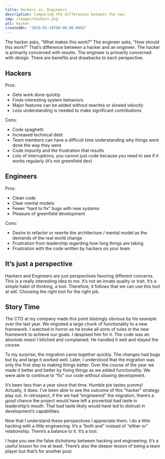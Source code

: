 ```yaml
---
title: Hackers vs. Engineers
description: Comparing the differences between the two.
img: /images/hackers.png
alt: Hacker
createdAt: "2020-01-29T00:00:00.000Z"
---
```


The hacker asks, “What makes this work?” The engineer asks, “How should this work?” That’s difference between a hacker and an engineer. The hacker is primarily concerned with results. The engineer is primarily concerned with design. There are benefits and drawbacks to each perspective.

## Hackers

Pros:

- Gets work done quickly
- Finds interesting system behaviors
- Major features can be added without rewrites or slowed velocity
- Less understanding is needed to make significant contributions

Cons:

- Code spaghetti
- Increased technical debt
- Team members can have a difficult time understanding why things were done the way they were
- Code impurity and the frustration that results
- Lots of interruptions, you cannot just code because you need to see if it works regularly (it’s not greenfield dev)

## Engineers

Pros:

- Clean code
- Clear mental models
- Fewer “hard to fix” bugs with new systems
- Pleasure of greenfield development

Cons:

- Desire to refactor or rewrite the architecture / mental model as the demands of the real world change
- Frustration from leadership regarding how long things are taking
- Frustration with the code written by hackers on your team

## It’s just a perspective

Hackers and Engineers are just perspectives favoring different concerns. This is a really interesting idea to me. It’s not an innate quality or trait. It’s a simple habit of thinking, a tool. Therefore, it follows that we can use this tool at will. Choosing the right tool for the right job.

## Story Time

The CTO at my company made this point blazingly obvious by his example over the last year. We migrated a large chunk of functionality to a new framework. I watched in horror as he broke all sorts of rules in the new framework to achieve our goals. I despised him for it. The code was an absolute mess! I bitched and complained. He handled it well and stayed the course.

To my surprise, the migration came together quickly. The changes had bugs but by and large it worked well. Later, I understood that the migration was only the first step to making things better. Over the course of the year we made it better and better by fixing things as we added functionality. We were able to continue to “fix” our code without slowing development.

It’s been less than a year since that time. Humble pie tastes yummy! Actually, it does. I’ve been able to see the outcome of this “hacker” strategy play out. In retrospect, if the we had “engineered” the migration, there’s a good chance the project would have left a proverbial bad taste in leadership’s mouth. That bad taste likely would have led to distrust in development’s capabilities.

Now that I understand these perspectives I appreciate them. I do a little hacking with a little engineering. It’s a “both and” instead of “either or” relationship. There’s a balance to it. It’s a tool.

I hope you see the false dichotomy between hacking and engineering. It’s a useful lesson for me at least. There’s also the deeper lesson of being a team player but that’s for another post.
